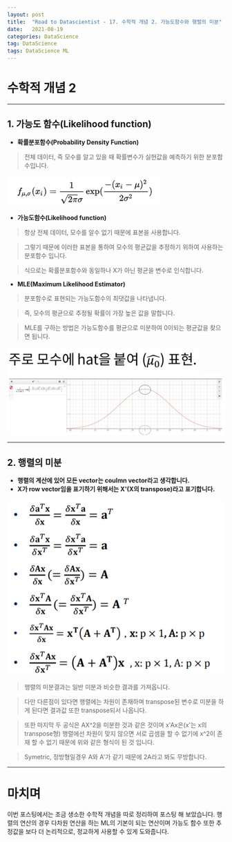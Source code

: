 ```yaml
---
layout: post
title:  "Road to Datascientist - 17. 수학적 개념 2. 가능도함수와 행렬의 미분"
date:   2021-08-19
categories: DataScience 
tag: DataScience 
tags: DataScience ML
---
```

# 수학적 개념 2
---

## 1. 가능도 함수(Likelihood function)


* **확률분포함수(Probability Density Function)**

> 전체 데이터, 즉 모수를 알고 있을 때 확률변수가 실현값을 예측하기 위한 분포함수입니다.

![math2_1](/img/math2_1.png)

* **가능도함수(Likelihood function)**

> 항상 전체 데이터, 모수를 알수 없기 때문에 표본을 사용합니다.

> 그렇기 때문에 이러한 표본을 통하여 모수의 평균값을 추정하기 위하여 사용하는 분포함수 입니다.

> 식으로는 확률분포함수와 동일하나 X가 아닌 평균을 변수로 인식합니다.

* **MLE(Maximum Likelihood Estimator)**

> 분포함수로 표현되는 가능도함수의 최댓값을 나타냅니다.

> 즉, 모수의 평균으로 추정될 확률이 가장 높은 값을 말합니다.

> MLE를 구하는 방법은 가능도함수를 평균으로 미분하여 0이되는 평균값을 찾으면 됩니다.

![math2_3](/img/math2_3.png)
![math2_2](/img/math2_2.png)


---

## 2. 행렬의 미분

* **행렬의 계산에 있어 모든 vector는 coulmn vector라고 생각합니다.**
* **X가 row vector임을 표기하기 위해서는 X'(X의 transpose)라고 표기합니다.**

![math2_4](/img/math2_4.png)

> 행렬의 미분결과는 일반 미분과 비슷한 결과를 가져옵니다.

> 다만 다른점이 있다면 행렬에는 차원이 존재하며 transpose된 변수로 미분을 하게 된다면 결과값 또한 transpose되서 나옵니다.

> 또한 마지막 두 공식은 AX^2을 미분한 것과 같은 것이며 x'Ax은(x'는 x의 transpose형) 행렬에선 차원이 맞지 않으면 서로 곱셈을 할 수 없기에 x^2이 존재 할 수 없기 때문에 위와 같은 형식이 된 것 입니다.

> Symetric, 정방형일경우 A와 A'가 같기 때문에 2A라고 봐도 무방합니다.

---

# 마치며
이번 포스팅에서는 조금 생소한 수학적 개념을 따로 정리하여 포스팅 해 보았습니다. 행렬의 연산의 경우 다차원 연산을 하는 ML의 기본이 되는 연산이며 가능도 함수 또한 추정값을 보다 더 논리적으로, 정교하게 사용할 수 있게 도와줍니다.